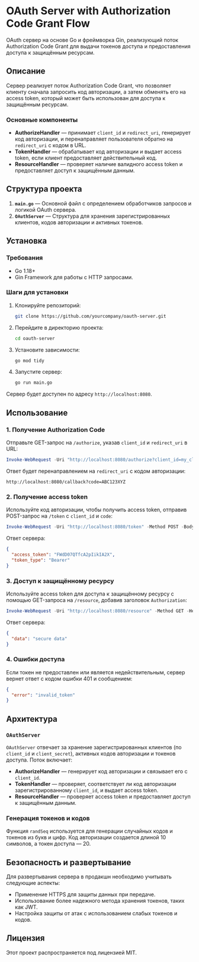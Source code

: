 
# OAuth Server with Authorization Code Grant Flow

OAuth сервер на основе Go и фреймворка Gin, реализующий поток Authorization Code Grant для выдачи токенов доступа и предоставления доступа к защищённым ресурсам.

## Описание

Сервер реализует поток Authorization Code Grant, что позволяет клиенту сначала запросить код авторизации, а затем обменять его на access token, который может быть использован для доступа к защищённым ресурсам.

### Основные компоненты

- **AuthorizeHandler** — принимает `client_id` и `redirect_uri`, генерирует код авторизации, и перенаправляет пользователя обратно на `redirect_uri` с кодом в URL.
- **TokenHandler** — обрабатывает код авторизации и выдает access token, если клиент предоставляет действительный код.
- **ResourceHandler** — проверяет наличие валидного access token и предоставляет доступ к защищённым данным.

## Структура проекта

1. **`main.go`** — Основной файл с определением обработчиков запросов и логикой OAuth сервера.
2. **`OAuthServer`** — Структура для хранения зарегистрированных клиентов, кодов авторизации и активных токенов.

## Установка

### Требования

- Go 1.18+
- Gin Framework для работы с HTTP запросами.

### Шаги для установки

1. Клонируйте репозиторий:
    ```bash
    git clone https://github.com/yourcompany/oauth-server.git
    ```

2. Перейдите в директорию проекта:
    ```bash
    cd oauth-server
    ```

3. Установите зависимости:
    ```bash
    go mod tidy
    ```

4. Запустите сервер:
    ```bash
    go run main.go
    ```

Сервер будет доступен по адресу `http://localhost:8080`.

## Использование

### 1. Получение Authorization Code

Отправьте GET-запрос на `/authorize`, указав `client_id` и `redirect_uri` в URL:
```powershell
Invoke-WebRequest -Uri "http://localhost:8080/authorize?client_id=my_client_id&redirect_uri=http://localhost:8080/callback" -Method GET
```

Ответ будет перенаправлением на `redirect_uri` с кодом авторизации:
```
http://localhost:8080/callback?code=ABC123XYZ
```

### 2. Получение access token

Используйте код авторизации, чтобы получить access token, отправив POST-запрос на `/token` с `client_id` и `code`:
```powershell
Invoke-WebRequest -Uri "http://localhost:8080/token" -Method POST -Body "client_id=my_client_id&code=ABC123XYZ"
```

Ответ сервера:
```json
{
  "access_token": "FWdD07QTfcA2pIikIA2X",
  "token_type": "Bearer"
}
```

### 3. Доступ к защищённому ресурсу

Используйте access token для доступа к защищённому ресурсу с помощью GET-запроса на `/resource`, добавив заголовок `Authorization`:
```powershell
Invoke-WebRequest -Uri "http://localhost:8080/resource" -Method GET -Headers @{"Authorization" = "FWdD07QTfcA2pIikIA2X"}
```

Ответ сервера:
```json
{
  "data": "secure data"
}
```

### 4. Ошибки доступа

Если токен не предоставлен или является недействительным, сервер вернет ответ с кодом ошибки 401 и сообщением:
```json
{
  "error": "invalid_token"
}
```

## Архитектура

### `OAuthServer`

`OAuthServer` отвечает за хранение зарегистрированных клиентов (по `client_id` и `client_secret`), активных кодов авторизации и токенов доступа. Поток включает:

- **AuthorizeHandler** — генерирует код авторизации и связывает его с `client_id`.
- **TokenHandler** — проверяет, соответствует ли код авторизации зарегистрированному `client_id`, и выдает access token.
- **ResourceHandler** — проверяет access token и предоставляет доступ к защищённым данным.

### Генерация токенов и кодов

Функция `randSeq` используется для генерации случайных кодов и токенов из букв и цифр. Код авторизации создается длиной 10 символов, а токен доступа — 20.

## Безопасность и развертывание

Для развертывания сервера в продакшн необходимо учитывать следующие аспекты:

- Применение HTTPS для защиты данных при передаче.
- Использование более надежного метода хранения токенов, таких как JWT.
- Настройка защиты от атак с использованием слабых токенов и кодов.

## Лицензия

Этот проект распространяется под лицензией MIT.
